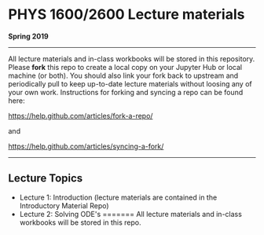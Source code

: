 # PHYS 1600/2600 Lecture materials
**Spring 2019**
___

All lecture materials and in-class workbooks will be stored in this repository. Please **fork** this repo to create a local copy on your Jupyter Hub or local machine (or both). You should also link your fork back to upstream and periodically pull to keep up-to-date lecture materials without loosing any of your own work. Instructions for forking and syncing a repo can be found here:

https://help.github.com/articles/fork-a-repo/

and

https://help.github.com/articles/syncing-a-fork/

---

## Lecture Topics
* Lecture 1: Introduction (lecture materials are contained in the Introductory Material Repo)
* Lecture 2: Solving ODE's
=======
All lecture materials and in-class workbooks will be stored in this repo. 

